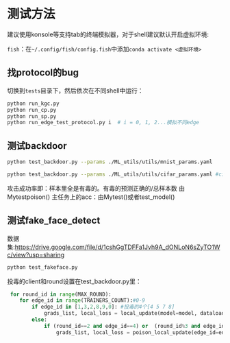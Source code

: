 # 测试方法
建议使用konsole等支持tab的终端模拟器，对于shell建议默认开启虚拟环境:

`fish`：在`~/.config/fish/config.fish`中添加`conda activate <虚拟环境>`


## 找protocol的bug
切换到`tests`目录下，然后依次在不同shell中运行：
```bash
python run_kgc.py
python run_cp.py
python run_sp.py
python run_edge_test_protocol.py i  # i = 0, 1, 2...模拟不同edge
```


## 测试backdoor
```bash
python test_backdoor.py --params ./ML_utils/utils/mnist_params.yaml 

python test_backdoor.py --params ./ML_utils/utils/cifar_params.yaml #cifar采用预训练模型
```
攻击成功率即：样本里全是有毒的。有毒的预测正确的/总样本数 由Mytestpoison()
主任务上的acc：由Mytest()或者test_model()


## 测试fake_face_detect
数据集:https://drive.google.com/file/d/1cshGgTDFFa1Jvh9A_dONLoN6sZyTO1Wc/view?usp=sharing

```bash
python test_fakeface.py
```


投毒的client和round设置在test_backdoor.py里：
```python
 for round_id in range(MAX_ROUND):
    for edge_id in range(TRAINERS_COUNT):#0-9
        if edge_id in [1,3,2,8,9,0]: #投毒的4个[4 5 7 8]
            grads_list, local_loss = local_update(model=model, dataloader=edge_dataloaders[edge_id])
        else:
            if (round_id==2 and edge_id==4) or  (round_id%3 and edge_id==5) or (round_id==0 and edge_id==7) or (round_id==1 and edge_id==6):
                grads_list, local_loss = poison_local_update(edge_id=edge_id-4,model=model,target_model=model)
```
